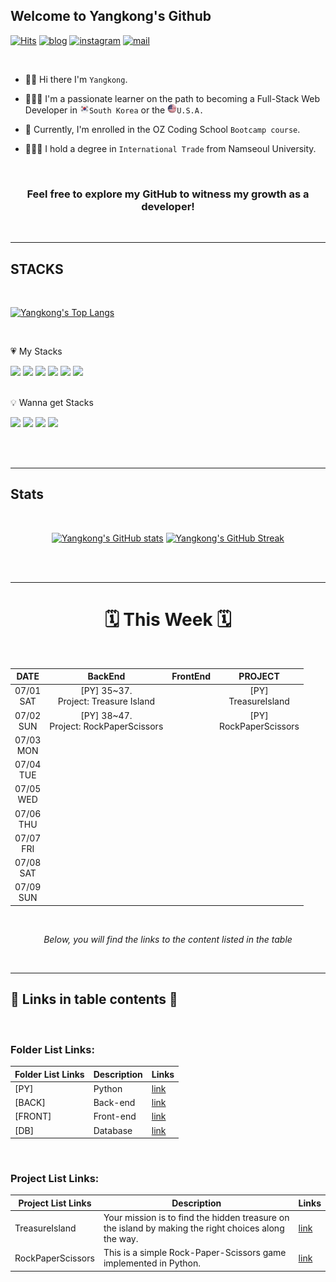 ## Welcome to Yangkong's Github

[![Hits](https://hits.seeyoufarm.com/api/count/incr/badge.svg?url=https%3A%2F%2Fgithub.com%2FDEV-Yangkong%2Fhit-counter&count_bg=%23F7DF76&title_bg=%23555555&icon=github.svg&icon_color=%23E7E7E7&title=hits&edge_flat=false)](https://hits.seeyoufarm.com)
[![blog](https://img.shields.io/badge/Yangkong's_Blog-ffd166?style=flat&logo=tistory&logoColor=white)](https://dev-yangkong.tistory.com/)
[![instagram](https://img.shields.io/badge/Yangkong's_instagram-06d6a0?style=flat&logo=Instagram&logoColor=white)](https://www.instagram.com/dev_yangkong/)
[![mail](https://img.shields.io/badge/dev.yangkong@gmail.com-118ab2?style=flat&logo=Gmail&logoColor=white)](mailto:dev.yangkong@gmail.com)

<br/>

- 👋🏻 Hi there I'm `Yangkong`.

- 👩🏻‍💻 I'm a passionate learner on the path to becoming a Full-Stack Web Developer in <img src="./img/south-korea.png" width=15px height=15px>`South Korea` or the <img src="./img/USA.png" width=15px height=15px>`U.S.A.`

- 📖 Currently, I'm enrolled in the OZ Coding School `Bootcamp course`.

- 👩🏻‍🎓 I hold a degree in `International Trade` from Namseoul University.

<br/>
<div align=center>
<h3> Feel free to explore my GitHub to witness my growth as a developer!</h3>
</div>
<br/>

---

## STACKS

<br/>

[![Yangkong's Top Langs](https://github-readme-stats.vercel.app/api/top-langs/?username=DEV-Yangkong&layout=donut&theme=gruvbox_light)](https://github.com/anuraghazra/github-readme-stats)

<br/>

&#128151; My Stacks

<div>
  <img src="https://img.shields.io/badge/HTML5-E34F26?style=for-the-badge&logo=HTML5&logoColor=white"> 
  <img src="https://img.shields.io/badge/CSS3-1572B6?style=for-the-badge&logo=CSS3&logoColor=white">
  <img src="https://img.shields.io/badge/bootstrap-7952B3?style=for-the-badge&logo=bootstrap&logoColor=white">
  <img src="https://img.shields.io/badge/python-3776AB?style=for-the-badge&logo=python&logoColor=white">
  <img src="https://img.shields.io/badge/django-092E20?style=for-the-badge&logo=django&logoColor=white">
  <img src="https://img.shields.io/badge/mysql-4479A1?style=for-the-badge&logo=mysql&logoColor=white">
</div>

<br/>

💡 Wanna get Stacks

<div>
  <img src="https://img.shields.io/badge/javascript-F7DF1E?style=for-the-badge&logo=javascript&logoColor=black">
  <img src="https://img.shields.io/badge/react-61DAFB?style=for-the-badge&logo=react&logoColor=black">
  <img src="https://img.shields.io/badge/amazonaws-232F3E?style=for-the-badge&logo=amazonaws&logoColor=white">
  <img src="https://img.shields.io/badge/docker-232F3E?style=for-the-badge&logo=docker&logoColor=white">
</div>

<br/><br/>

---

## Stats

<br/>

<div align=center>
  
[![Yangkong's GitHub stats](https://github-readme-stats.vercel.app/api?username=DEV-Yangkong&theme=gruvbox_light&card_width=300&align=left)](https://github.com/anuraghazra/github-readme-stats)
[![Yangkong's GitHub Streak](https://streak-stats.demolab.com/?user=DEV-Yangkong&theme=gruvbox-light&card_width=400&align=right)](https://git.io/streak-stats)

</div>
<br/><br/>

---

<div align=center>

<h1>🗓️ This Week 🗓️</h1>

<br/>

|     DATE      |                  BackEnd                   | FrontEnd |          PROJECT           |
| :-----------: | :----------------------------------------: | :------: | :------------------------: |
| 07/01<br/>SAT |  [PY] 35~37.<br/>Project: Treasure Island  |          |  [PY]<br/>TreasureIsland   |
| 07/02<br/>SUN | [PY] 38~47.<br/>Project: RockPaperScissors |          | [PY]<br/>RockPaperScissors |
| 07/03<br/>MON |                                            |          |                            |
| 07/04<br/>TUE |                                            |          |                            |
| 07/05<br/>WED |                                            |          |                            |
| 07/06<br/>THU |                                            |          |                            |
| 07/07<br/>FRI |                                            |          |                            |
| 07/08<br/>SAT |                                            |          |                            |
| 07/09<br/>SUN |                                            |          |                            |

</div>

<br/>

<div align=center>

<em>Below, you will find the links to the content listed in the table</em>

</div>

<br/>

---

## 🔗 Links in table contents 🔗

<br/>

### Folder List Links:

| Folder List Links | Description | Links                                                                               |
| ----------------- | ----------- | ----------------------------------------------------------------------------------- |
| [PY]              | Python      | [link](https://github.com/DEV-Yangkong/backend_codebase/tree/main/DaysOfCodePython) |
| [BACK]            | Back-end    | [link](https://github.com/DEV-Yangkong/backend_codebase/tree/main/FullStackWebDev)  |
| [FRONT]           | Front-end   | [link](https://github.com/DEV-Yangkong/frontend_codebase)                           |
| [DB]              | Database    | [link](https://github.com/DEV-Yangkong/backend_codebase/tree/main/database)         |

<br/>

### Project List Links:

| Project List Links | Description                 | Links                                                                                                               |
| ------------------ | --------------------------- | ------------------------------------------------------------------------------------------------------------------- |
| TreasureIsland     | Your mission is to find the hidden treasure on the island by making the right choices along the way.   | [link](https://github.com/DEV-Yangkong/my_project_archive/tree/main/back-end/DaysOfCodePython/03_TreasureIsland)    |
| RockPaperScissors  | This is a simple Rock-Paper-Scissors game implemented in Python. | [link](https://github.com/DEV-Yangkong/my_project_archive/tree/main/back-end/DaysOfCodePython/04_RockPaperScissors) |

<br/>
